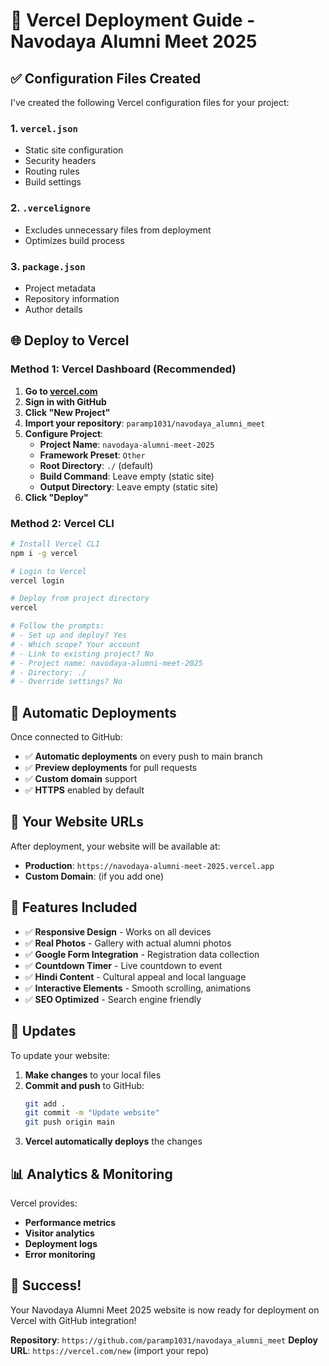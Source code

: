 # 🚀 Vercel Deployment Guide - Navodaya Alumni Meet 2025

## ✅ Configuration Files Created

I've created the following Vercel configuration files for your project:

### 1. `vercel.json`

- Static site configuration
- Security headers
- Routing rules
- Build settings

### 2. `.vercelignore`

- Excludes unnecessary files from deployment
- Optimizes build process

### 3. `package.json`

- Project metadata
- Repository information
- Author details

## 🌐 Deploy to Vercel

### Method 1: Vercel Dashboard (Recommended)

1. **Go to [vercel.com](https://vercel.com)**
2. **Sign in with GitHub**
3. **Click "New Project"**
4. **Import your repository**: `paramp1031/navodaya_alumni_meet`
5. **Configure Project**:
   - **Project Name**: `navodaya-alumni-meet-2025`
   - **Framework Preset**: `Other`
   - **Root Directory**: `./` (default)
   - **Build Command**: Leave empty (static site)
   - **Output Directory**: Leave empty (static site)
6. **Click "Deploy"**

### Method 2: Vercel CLI

```bash
# Install Vercel CLI
npm i -g vercel

# Login to Vercel
vercel login

# Deploy from project directory
vercel

# Follow the prompts:
# - Set up and deploy? Yes
# - Which scope? Your account
# - Link to existing project? No
# - Project name: navodaya-alumni-meet-2025
# - Directory: ./
# - Override settings? No
```

## 🔧 Automatic Deployments

Once connected to GitHub:

- ✅ **Automatic deployments** on every push to main branch
- ✅ **Preview deployments** for pull requests
- ✅ **Custom domain** support
- ✅ **HTTPS** enabled by default

## 📱 Your Website URLs

After deployment, your website will be available at:

- **Production**: `https://navodaya-alumni-meet-2025.vercel.app`
- **Custom Domain**: (if you add one)

## 🎯 Features Included

- ✅ **Responsive Design** - Works on all devices
- ✅ **Real Photos** - Gallery with actual alumni photos
- ✅ **Google Form Integration** - Registration data collection
- ✅ **Countdown Timer** - Live countdown to event
- ✅ **Hindi Content** - Cultural appeal and local language
- ✅ **Interactive Elements** - Smooth scrolling, animations
- ✅ **SEO Optimized** - Search engine friendly

## 🔄 Updates

To update your website:

1. **Make changes** to your local files
2. **Commit and push** to GitHub:
   ```bash
   git add .
   git commit -m "Update website"
   git push origin main
   ```
3. **Vercel automatically deploys** the changes

## 📊 Analytics & Monitoring

Vercel provides:

- **Performance metrics**
- **Visitor analytics**
- **Deployment logs**
- **Error monitoring**

## 🎉 Success!

Your Navodaya Alumni Meet 2025 website is now ready for deployment on Vercel with GitHub integration!

**Repository**: `https://github.com/paramp1031/navodaya_alumni_meet`
**Deploy URL**: `https://vercel.com/new` (import your repo)

